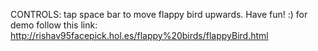 CONTROLS:
tap space bar to move flappy bird upwards. 
Have fun! :)
for demo follow this link: http://rishav95facepick.hol.es/flappy%20birds/flappyBird.html
